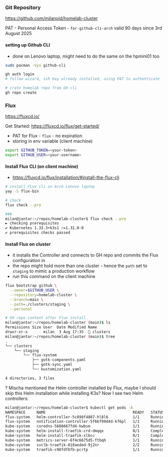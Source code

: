 ### Git Repository

https://github.com/milanoid/homelab-cluster

PAT - Personal Access Token - `for-github-cli-arch` valid 90 days since 3rd August 2025
#### setting up Github CLI
- done on Lenovo laptop, might need to do the same on the hpmini01 too

```bash
sudo pacman -Syu github-cli
```

```bash
gh auth login
# follow wizard, ssh key already installed, using PAT to authenticate
```

```bash
# crate homelab repo from GH cli
gh repo create
```

### Flux

https://fluxcd.io/

Get Started: https://fluxcd.io/flux/get-started/

- PAT for Flux - `flux` - no expiration
- storing in env variable (client machine)

```bash
export GITHUB_TOKEN=<your-token>
export GITHUB_USER=<your-username>
```


#### Install Flux CLI (on client machine)

- https://fluxcd.io/flux/installation/#install-the-flux-cli

```bash
# install FLux cli on Arch Lenovo laptop
yay -S flux-bin

# check
flux check --pre

###
milan@jantar:~/repos/homelab-cluster$ flux check --pre
► checking prerequisites
✔ Kubernetes 1.33.3+k3s1 >=1.31.0-0
✔ prerequisites checks passed
```

#### Install Flux on cluster

- it installs the Controller and connects to GH repo and commits the Flux configuration in
- the repo might hold more than one cluster - hence the `path` set to `staging` to mimic a production workflow
- run this command on the client machine

```bash
flux bootstrap github \
  --owner=$GITHUB_USER \
  --repository=homelab-cluster \
  --branch=main \
  --path=./clusters/staging \
  --personal
```

```bash
# GH repo content after Flux install
milan@jantar:~/repos/homelab-cluster (main)$ ls
Permissions Size User  Date Modified Name
drwxr-xr-x     - milan  3 Aug 17:35   clusters
milan@jantar:~/repos/homelab-cluster (main)$ tree
.
└── clusters
    └── staging
        └── flux-system
            ├── gotk-components.yaml
            ├── gotk-sync.yaml
            └── kustomization.yaml

4 directories, 3 files
```


? Mischa mentioned the Helm controller installed by Flux, maybe I should skip this Helm installation while installing K3s? Now I see two Helm controllers:


```bash
milan@jantar:~/repos/homelab-cluster$ kubectl get pods -A
NAMESPACE     NAME                                       READY   STATUS      RESTARTS   AGE
flux-system   helm-controller-5c898f4887-hl8l6           1/1     Running     0          4m20s                                flux-system   kustomize-controller-7bcf986f97-xbf9d      1/1     Running     0          4m20s
flux-system   notification-controller-5f66f99d4d-kf6pl   1/1     Running     0          4m20s                                flux-system   source-controller-54bc45dc6-t9mxk          1/1     Running     0          4m19s
kube-system   coredns-5688667fd4-kwbsm                   1/1     Running     0          23h
kube-system   helm-install-traefik-crd-dmqqx             0/1     Completed   0          23h
kube-system   helm-install-traefik-xlbcc                 0/1     Completed   1          23h                                  kube-system   local-path-provisioner-774c6665dc-ct8pw    1/1     Running     0          23h
kube-system   metrics-server-6f4c6675d5-ftbqh            1/1     Running     0          23h
kube-system   svclb-traefik-818aeded-9j2nr               2/2     Running     0          23h
kube-system   traefik-c98fdf6fb-pcrtp                    1/1     Running     0          23h
```
